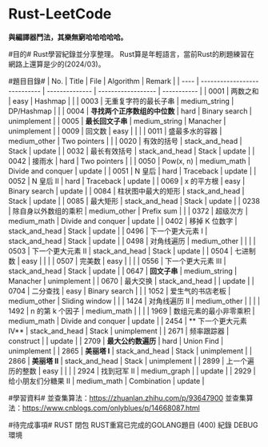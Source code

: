 # Rust-LeetCode

**與編譯器鬥法，其樂無窮哈哈哈哈哈。**

#目的#
Rust學習紀錄並分享整理。
Rust算是年輕語言，當前Rust的刷題練習在網路上還算是少的(2024/03)。

#題目目錄#
| No.  | Title                        | File           | Algorithm          | Remark      |
| ---- | ---------------------------- | -------------- | ------------------ | ----------- |
| 0001 | 两数之和                     | easy           | Hashmap            |             |
| 0003 | 无重复字符的最长子串         | medium_string  | DP/Hashmap         |             |
| 0004 | **寻找两个正序数组的中位数** | hard           | Binary search      | unimplement |
| 0005 | **最长回文子串**             | medium_string  | Manacher           | unimplement |
| 0009 | 回文数                       | easy           |                    |             |
| 0011 | 盛最多水的容器               | medium_other   | Two pointers       |             |
| 0020 | 有效的括号                   | stack_and_head | Stack              | update      |
| 0032 | 最长有效括号                 | stack_and_head | Stack              | update      |
| 0042 | 接雨水                       | hard           | Two pointers       |             |
| 0050 | Pow(x, n)                    | medium_math    | Divide and conquer | update      |
| 0051 | N 皇后                       | hard           | Traceback          | update      |
| 0052 | N 皇后 II                    | hard           | Traceback          | update      |
| 0069 | x 的平方根                   | easy           | Binary search      | update      |
| 0084 | 柱状图中最大的矩形           | stack_and_head | Stack              | update      |
| 0085 | 最大矩形                     | stack_and_head | Stack              | update      |
| 0238 | 除自身以外数组的乘积         | medium_other   | Prefix sum         |             |
| 0372 | 超级次方                     | medium_math    | Divide and conquer | update      |
| 0402 | 移掉 K 位数字                | stack_and_head | Stack              | update      |
| 0496 | 下一个更大元素 I             | stack_and_head | Stack              | update      |
| 0498 | 对角线遍历                   | medium_other   |                    |             |
| 0503 | 下一个更大元素 II            | stack_and_head | Stack              | update      |
| 0504 | 七进制数                     | easy           |                    |             |
| 0507 | 完美数                       | easy           |                    |             |
| 0556 | 下一个更大元素 III           | stack_and_head | Stack              | update      |
| 0647 | **回文子串**                 | medium_string  | Manacher           | unimplement |
| 0670 | 最大交换                     | stack_and_head |                    | update      |
| 0704 | 二分查找                     | easy           | Binary search      |             |
| 1052 | 爱生气的书店老板             | medium_other   | Sliding window     |             |
| 1424 | 对角线遍历 II                | medium_other   |                    |             |
| 1492 | n 的第 k 个因子              | medium_math    |                    |             |
| 1969 | 数组元素的最小非零乘积       | medium_math    | Divide and conquer | update      |
| 2454 | ** 下一个更大元素 IV**       | stack_and_head | Stack              | unimplement |
| 2671 | 频率跟踪器                   | construct      |                    | update      |
| 2709 | **最大公约数遍历**           | hard           | Union Find         | unimplement |
| 2865 | **美丽塔 I**                 | stack_and_head | Stack              | unimplement |
| 2866 | **美丽塔 II**                | stack_and_head | Stack              | unimplement |
| 2899 | 上一个遍历的整数             | easy           |                    |             |
| 2924 | 找到冠军 II                  | medium_graph   |                    | update      |
| 2929 | 给小朋友们分糖果 II          | medium_math    | Combination        | update      |


#學習資料#
並查集算法：https://zhuanlan.zhihu.com/p/93647900
並查集算法：https://www.cnblogs.com/onlyblues/p/14668087.html

#待完成事項#
RUST 閉包
RUST重寫已完成的GOLANG題目 (400)
紀錄 DEBUG 環境